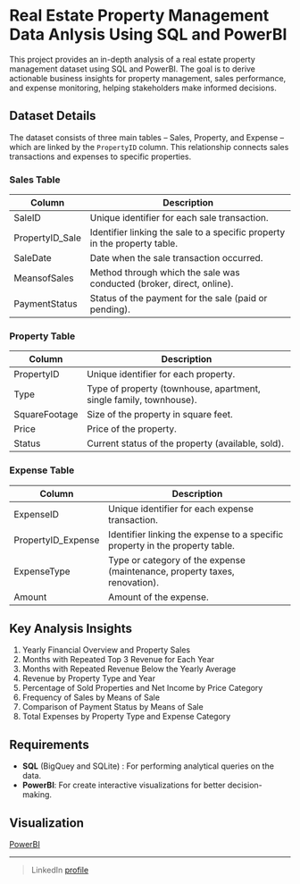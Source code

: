 # Real Estate Property Management Data Anlysis Using SQL and PowerBI
This project provides an in-depth analysis of a real estate property management dataset using SQL and PowerBI. The goal is to derive actionable business insights for property management, sales performance, and expense monitoring, helping stakeholders make informed decisions.

## Dataset Details
The dataset consists of three main tables – Sales, Property, and Expense – which are linked by the `PropertyID` column. This relationship connects sales transactions and expenses to specific properties.

### Sales Table
| Column          | Description                                                                                               |
|-----------------|-----------------------------------------------------------------------------------------------------------|
| SaleID          | Unique identifier for each sale transaction.                                                              |
| PropertyID_Sale | Identifier linking the sale to a specific property in the property table.                                 |
| SaleDate        | Date when the sale transaction occurred.                                                                  |
| MeansofSales    | Method through which the sale was conducted (broker, direct, online).                                     |
| PaymentStatus   | Status of the payment for the sale (paid or pending).                                                     |

### Property Table
| Column         | Description                                                                                               |
|----------------|-----------------------------------------------------------------------------------------------------------|
| PropertyID     | Unique identifier for each property.                                                                      |
| Type           | Type of property (townhouse, apartment, single family, townhouse).                                        |
| SquareFootage  | Size of the property in square feet.                                                                      |
| Price          | Price of the property.                                                                                    |
| Status         | Current status of the property (available, sold).                                                         |

### Expense Table
| Column           | Description                                                                                               |
|------------------|-----------------------------------------------------------------------------------------------------------|
| ExpenseID        | Unique identifier for each expense transaction.                                                           |
| PropertyID_Expense | Identifier linking the expense to a specific property in the property table.                            |
| ExpenseType      | Type or category of the expense (maintenance, property taxes, renovation).                                |
| Amount           | Amount of the expense.                                                                                    |

## Key Analysis Insights
1. Yearly Financial Overview and Property Sales
2. Months with Repeated Top 3 Revenue for Each Year
3. Months with Repeated Revenue Below the Yearly Average
4. Revenue by Property Type and Year
5. Percentage of Sold Properties and Net Income by Price Category
6. Frequency of Sales by Means of Sale
7. Comparison of Payment Status by Means of Sale
8. Total Expenses by Property Type and Expense Category

## Requirements
- **SQL** (BigQuey and SQLite) : For performing analytical queries on the data.
- **PowerBI**: For create interactive visualizations for better decision-making.

## Visualization 
[PowerBI](https://app.powerbi.com/view?r=eyJrIjoiOWI5ODIzZTUtNjBlYi00N2I4LTg2OTctMTNkMGM3ZTM4YWU4IiwidCI6ImM3NTk5NWEzLWY1YjctNDkyMy1hM2IyLWZjMTg3NzM5M2MxZiIsImMiOjEwfQ%3D%3D)

---

> LinkedIn [profile](https://www.linkedin.com/in/e-rena/)<br>
